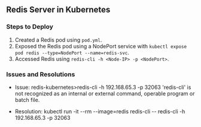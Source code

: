 ## Redis Server in Kubernetes

### Steps to Deploy

1. Created a Redis pod using `pod.yml`.
2. Exposed the Redis pod using a NodePort service with `kubectl expose pod redis --type=NodePort --name=redis-svc`.
3. Accessed Redis using `redis-cli -h <Node-IP> -p <NodePort>`.

### Issues and Resolutions

- Issue: redis-kubernetes>redis-cli -h 192.168.65.3 -p 32063
'redis-cli' is not recognized as an internal or external command,
operable program or batch file.

- Resolution: kubectl run -it --rm --image=redis redis-cli -- redis-cli -h 192.168.65.3 -p 32063
